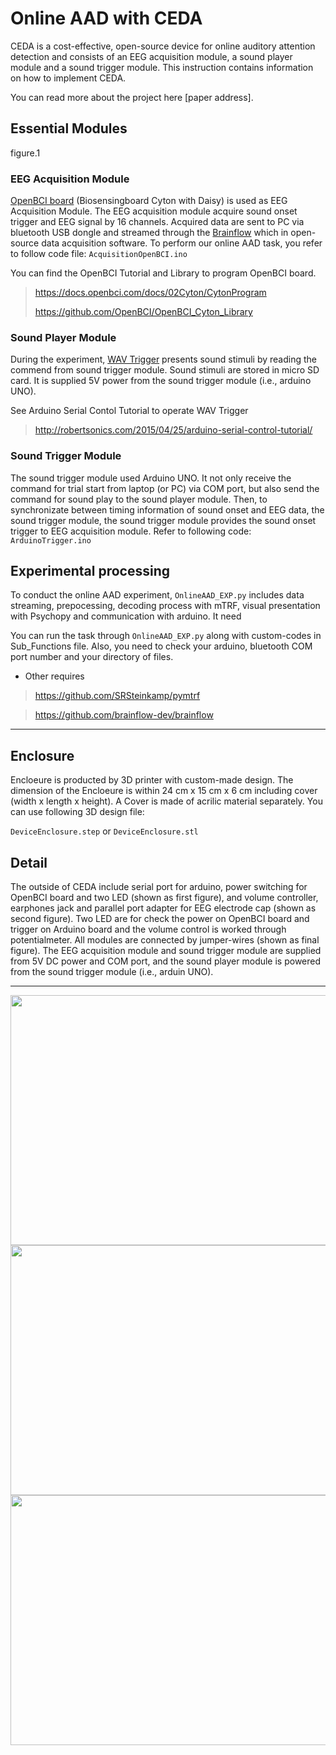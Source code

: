 # Online AAD with CEDA

CEDA is a cost-effective, open-source device for online auditory attention detection and consists of an EEG acquisition module, a sound player module and a sound trigger module.
This instruction contains information on how to implement CEDA. 

You can read more about the project here [paper address].

## Essential Modules
figure.1

### EEG Acquisition Module

 [OpenBCI board](https://openbci.com/?utm_source=google&utm_medium=cpc&utm_campaign=716348300&utm_content=openbci&gclid=Cj0KCQiA-eeMBhCpARIsAAZfxZBwfN8ei8seomxZ255WDN04UvwYix6hzXr-pJoc7drJViXE77-MirIaAnfWEALw_wcB) (Biosensingboard Cyton with Daisy) is used as EEG Acquisition Module. The EEG acquisition module acquire sound onset trigger and EEG signal by 16 channels. Acquired data are sent to PC via bluetooth USB dongle and streamed through the [Brainflow](https://github.com/brainflow-dev/brainflow) which in open-source data acquisition software. To perform our online AAD task, you refer to follow code file:  `AcquisitionOpenBCI.ino`

   You can find the OpenBCI Tutorial and Library to program OpenBCI board.
  > 
  > https://docs.openbci.com/docs/02Cyton/CytonProgram
  > 
  > https://github.com/OpenBCI/OpenBCI_Cyton_Library

  

### Sound Player Module
During the experiment, [WAV Trigger](https://github.com/robertsonics/WAV-Trigger-Arduino-Serial-Library) presents sound stimuli by reading the commend from sound trigger module. Sound stimuli are stored in micro SD card. It is supplied 5V power from the sound trigger module (i.e., arduino UNO).

See Arduino Serial Contol Tutorial to operate WAV Trigger
> 
> http://robertsonics.com/2015/04/25/arduino-serial-control-tutorial/


### Sound Trigger Module
The sound trigger module used Arduino UNO. It not only receive the command for trial start from laptop (or PC) via COM port, but also send the command for sound play to the sound player module. Then, to synchronizate between timing information of sound onset and EEG data, the sound trigger module, the sound trigger module provides the sound onset trigger to EEG acquisition module. Refer to following code: `ArduinoTrigger.ino` 


## Experimental processing

To conduct the online AAD experiment, `OnlineAAD_EXP.py` includes data streaming, prepocessing, decoding process with mTRF, visual presentation with Psychopy and communication with arduino. It need 

You can run the task through `OnlineAAD_EXP.py` along with custom-codes in Sub_Functions file.
Also, you need to check your arduino, bluetooth COM port number and your directory of files.

+ Other requires
> https://github.com/SRSteinkamp/pymtrf

> https://github.com/brainflow-dev/brainflow

***
## Enclosure
Encloeure is producted by 3D printer with custom-made design. The dimension of the Encloeure is within 24 cm x 15 cm x 6 cm including cover (width x length x height). A Cover is made of acrilic material separately. 
You can use following 3D design file:

`DeviceEnclosure.step`
 or 
`DeviceEnclosure.stl`


## Detail
The outside of CEDA include serial port for arduino, power switching for OpenBCI board and two LED (shown as first figure), and volume controller, earphones jack and parallel port adapter for EEG electrode cap (shown as second figure). Two LED are for check the power on OpenBCI board and trigger on Arduino board and the volume control is worked through potentialmeter. All modules are connected by jumper-wires (shown as final figure). The EEG acquisition module and sound trigger module are supplied from 5V DC power and COM port, and the sound player module is powered from the sound trigger module (i.e., arduin UNO).

***

<img src="https://user-images.githubusercontent.com/85104167/142797442-7c8c5677-199c-4192-8cdf-e37cbf4d5fd9.jpg" width="600" height="400">
<img src="https://user-images.githubusercontent.com/85104167/142797446-1ed05680-9816-4fd7-a80c-fed93afa0ad8.jpg" width="600" height="400">
<img src="https://user-images.githubusercontent.com/85104167/142797452-4d86a22f-e608-44a9-a706-3fac1b7e39b9.jpg" width="600" height="400">

